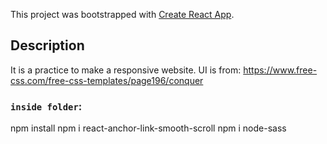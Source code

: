 This project was bootstrapped with [Create React App](https://github.com/facebook/create-react-app).

## Description
It is a practice to make a responsive website.
UI is from:
https://www.free-css.com/free-css-templates/page196/conquer


### `inside folder`:
  npm install
  npm i react-anchor-link-smooth-scroll
  npm i node-sass
